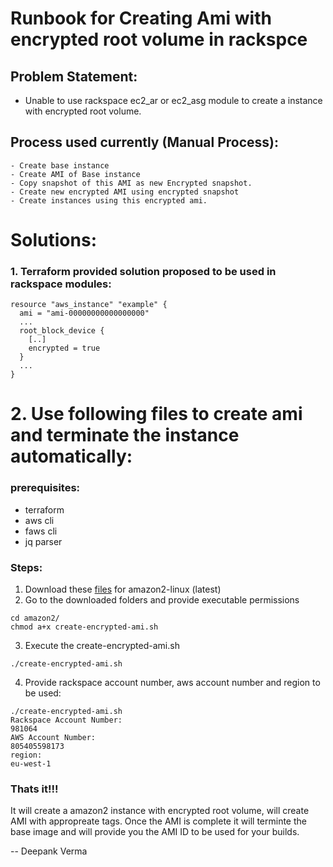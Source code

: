 # Runbook for Creating Ami with encrypted root volume in rackspce
## Problem Statement:
- Unable to use rackspace ec2_ar or ec2_asg module to create a instance with encrypted root volume.


## Process used currently (Manual Process): 

    - Create base instance
    - Create AMI of Base instance
    - Copy snapshot of this AMI as new Encrypted snapshot.
    - Create new encrypted AMI using encrypted snapshot
    - Create instances using this encrypted ami.

# Solutions: 
### 1. Terraform provided solution proposed to be used in rackspace modules: 
```
resource "aws_instance" "example" {
  ami = "ami-00000000000000000"
  ...
  root_block_device {
    [..]
    encrypted = true
  }
  ...
} 
```

# 2. Use following files to create ami and terminate the instance automatically:
### prerequisites:
- terraform
- aws cli
- faws cli 
- jq parser
### Steps:
1) Download these [files](amazon2) for amazon2-linux (latest)
2) Go to the downloaded folders and provide executable permissions
```
cd amazon2/
chmod a+x create-encrypted-ami.sh
```
3) Execute the create-encrypted-ami.sh
```
./create-encrypted-ami.sh
```
4) Provide rackspace account number, aws account number and region to be used:
```
./create-encrypted-ami.sh 
Rackspace Account Number:
981064
AWS Account Number:
805405598173
region:
eu-west-1
```
### Thats it!!! 
It will create a amazon2 instance with encrypted root volume, will create AMI with appropreate tags. 
Once the AMI is complete it will terminte the base image and will provide you the AMI ID to be used for your builds.


-- Deepank Verma



